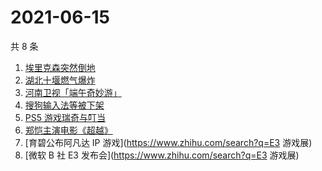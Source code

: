 # 2021-06-15

共 8 条

<!-- BEGIN -->
<!-- 最后更新时间 Tue Jun 15 2021 02:07:11 GMT+0800 (China Standard Time) -->

1. [埃里克森突然倒地](https://www.zhihu.com/search?q=埃里克森)
2. [湖北十堰燃气爆炸](https://www.zhihu.com/search?q=十堰燃气爆炸)
3. [河南卫视「端午奇妙游」](https://www.zhihu.com/search?q=端午奇妙游)
4. [搜狗输入法等被下架](https://www.zhihu.com/search?q=输入法下架)
5. [PS5 游戏瑞奇与叮当](https://www.zhihu.com/search?q=瑞奇与叮当)
6. [郑恺主演电影《超越》](https://www.zhihu.com/search?q=郑恺)
7. [育碧公布阿凡达 IP 游戏](https://www.zhihu.com/search?q=E3 游戏展)
8. [微软 B 社 E3 发布会](https://www.zhihu.com/search?q=E3 游戏展)

<!-- END -->
